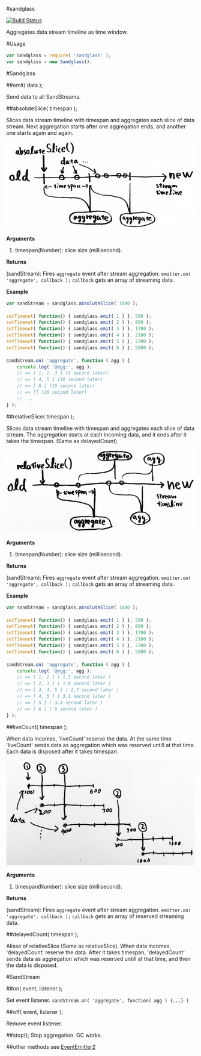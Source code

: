 #sandglass

[![Build Status](https://travis-ci.org/airtoxin/sandglass.svg?branch=master)](https://travis-ci.org/airtoxin/sandglass)

Aggregates data stream timeline as time window.



#Usage

```javascript
var Sandglass = require( 'sandglass' );
var sandglass = new Sandglass();
```



#Sandglass

##emit( data );

Send data to all SandStreams.


##absoluteSlice( timespan );

Slices data stream timeline with timespan and aggregates each slice of data stream. Next aggregation starts after one aggregation ends, and another one starts again and again.

![](doc/img/absoluteSlice.jpg)

__Arguments__

1. timespan(Number): slice size (millisecond).

__Returns__

(sandStream): Fires `aggregate` event after stream aggregation.
`emitter.on( 'aggregate', callback );` 
`callback` gets an array of streaming data.

__Example__

```javascript
var sandStream = sandglass.absoluteSlice( 1000 );

setTimeout( function() { sandglass.emit( 1 ) }, 500 );
setTimeout( function() { sandglass.emit( 2 ) }, 800 );
setTimeout( function() { sandglass.emit( 3 ) }, 1700 );
setTimeout( function() { sandglass.emit( 4 ) }, 2100 );
setTimeout( function() { sandglass.emit( 5 ) }, 2300 );
setTimeout( function() { sandglass.emit( 6 ) }, 5000 );

sandStream.on( 'aggregate', function ( agg ) {
    console.log( '@agg:', agg );
    // => [ 1, 2, 3 ] (5 second later)
    // => [ 4, 5 ] (10 second later)
    // => [ 6 ] (15 second later)
    // => [] (20 second later)
    // ...
} );
```


##relativeSlice( timespan );

Slices data stream timeline with timespan and aggregates each slice of data stream. The aggregation starts at each incoming data, and it ends after it takes the timespan. 
(Same as delayedCount)

![](doc/img/relativeSlice.jpg)

__Arguments__

1. timespan(Number): slice size (millisecond).

__Returns__

(sandStream): Fires `aggregate` event after stream aggregation.
`emitter.on( 'aggregate', callback );` 
`callback` gets an array of streaming data.

__Example__

```javascript
var sandStream = sandglass.absoluteSlice( 1000 );

setTimeout( function() { sandglass.emit( 1 ) }, 500 );
setTimeout( function() { sandglass.emit( 2 ) }, 800 );
setTimeout( function() { sandglass.emit( 3 ) }, 1700 );
setTimeout( function() { sandglass.emit( 4 ) }, 2100 );
setTimeout( function() { sandglass.emit( 5 ) }, 2300 );
setTimeout( function() { sandglass.emit( 6 ) }, 5000 );

sandStream.on( 'aggregate', function ( agg ) {
    console.log( '@agg:', agg );
    // => [ 1, 2 ] ( 1.5 second later )
    // => [ 2, 3 ] ( 1.8 second later )
    // => [ 3, 4, 5 ] ( 2.7 second later )
    // => [ 4, 5 ] ( 3.1 second later )
    // => [ 5 ] ( 3.3 second later )
    // => [ 6 ] ( 6 second later )
} );
```


##liveCount( timespan );

When data incomes, 'liveCount' reserve the data.
At the same time 'liveCount' sends data as aggregation which was reserved untill at that time.
Each data is disposed after it takes timespan.

![](doc/img/liveCount.jpg)

__Arguments__

1. timespan(Number): slice size (millisecond).

__Returns__

(sandStream): Fires `aggregate` event after stream aggregation.
`emitter.on( 'aggregate', callback );`
`callback` gets an array of reserved streaming data.

##delayedCount( timespan );

Aliase of relativeSlice (Same as relativeSlice).
When data incomes, 'delayedCount' reserve the data.
After it takes timespan, 'delayedCount' sends data as aggregation which was reserved untill at that time,
and then the data is disposed.



#SandStream

##on( event, listener );

Set event listener.
`sandStream.on( 'aggregate', function( agg ) {...} )`

##off( event, listener );

Remove event listener.

##stop();
Stop aggregation. GC works.

##other methods
see [EventEmitter2](https://github.com/asyncly/EventEmitter2)
